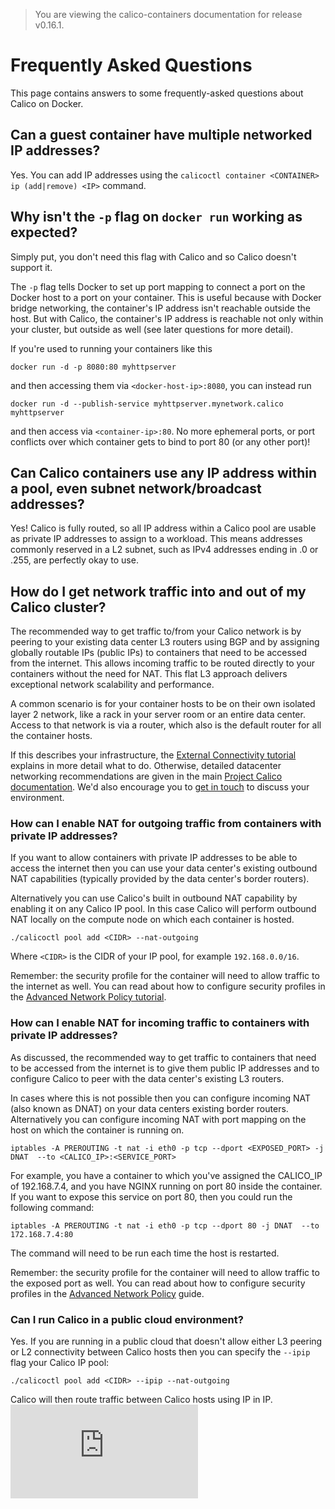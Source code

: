 > You are viewing the calico-containers documentation for release v0.16.1.

# Frequently Asked Questions
This page contains answers to some frequently-asked questions about Calico on Docker.

## Can a guest container have multiple networked IP addresses?
Yes. You can add IP addresses using the `calicoctl container <CONTAINER> ip (add|remove) <IP>` command.

## Why isn't the `-p` flag on `docker run` working as expected?
Simply put, you don't need this flag with Calico and so Calico doesn't support it.

The `-p` flag tells Docker to set up port mapping to connect a port on the Docker host
to a port on your container.  This is useful because with Docker bridge networking, the
container's IP address isn't reachable outside the host.  But with Calico, the 
container's IP address is reachable not only within your cluster, but outside as well
(see later questions for more detail).

If you're used to running your containers like this

    docker run -d -p 8080:80 myhttpserver
  
and then accessing them via `<docker-host-ip>:8080`, you can instead run

    docker run -d --publish-service myhttpserver.mynetwork.calico myhttpserver
  
and then access via `<container-ip>:80`.  No more ephemeral ports, or port conflicts over
which container gets to bind to port 80 (or any other port)!

## Can Calico containers use any IP address within a pool, even subnet network/broadcast addresses?

Yes!  Calico is fully routed, so all IP address within a Calico pool are usable as 
private IP addresses to assign to a workload.  This means addresses commonly 
reserved in a L2 subnet, such as IPv4 addresses ending in .0 or .255, are perfectly 
okay to use.

## How do I get network traffic into and out of my Calico cluster?
The recommended way to get traffic to/from your Calico network is by peering to 
your existing data center L3 routers using BGP and by assigning globally 
routable IPs (public IPs) to containers that need to be accessed from the internet. 
This allows incoming traffic to be routed directly to your containers without the 
need for NAT.  This flat L3 approach delivers exceptional network scalability
and performance.

A common scenario is for your container hosts to be on their own 
isolated layer 2 network, like a rack in your server room or an entire data 
center.  Access to that network is via a router, which also is the default 
router for all the container hosts.

If this describes your infrastructure, the 
[External Connectivity tutorial](ExternalConnectivity.md) explains in more detail
what to do. Otherwise, detailed datacenter networking recommendations are given
in the main [Project Calico documentation](http://docs.projectcalico.org/en/latest/index.html).
We'd also encourage you to [get in touch](http://www.projectcalico.org/contact/) 
to discuss your environment.

### How can I enable NAT for outgoing traffic from containers with private IP addresses?
If you want to allow containers with private IP addresses to be able to access the 
internet then you can use your data center's existing outbound NAT capabilities
(typically provided by the data center's border routers).

Alternatively you can use Calico's built in outbound NAT capability by enabling it on any
Calico IP pool. In this case Calico will perform outbound NAT locally on the compute
node on which each container is hosted.
```
./calicoctl pool add <CIDR> --nat-outgoing
```
Where `<CIDR>` is the CIDR of your IP pool, for example `192.168.0.0/16`.

Remember: the security profile for the container will need to allow traffic to the 
internet as well. You can read about how to configure security profiles in the 
[Advanced Network Policy tutorial](AdvancedNetworkPolicy.md).

### How can I enable NAT for incoming traffic to containers with private IP addresses?
As discussed, the recommended way to get traffic to containers that 
need to be accessed from the internet is to give them public IP addresses and
to configure Calico to peer with the data center's existing L3 routers.

In cases where this is not possible then you can configure incoming NAT 
(also known as DNAT) on your data centers existing border routers. Alternatively
you can configure incoming NAT with port mapping on the host on which the container
is running on. 
```
iptables -A PREROUTING -t nat -i eth0 -p tcp --dport <EXPOSED_PORT> -j DNAT  --to <CALICO_IP>:<SERVICE_PORT>
```
For example, you have a container to which you've assigned the CALICO_IP of 192.168.7.4, and you have NGINX running on port 80 inside the container. If you want to expose this service on port 80, then you could run the following command:
```
iptables -A PREROUTING -t nat -i eth0 -p tcp --dport 80 -j DNAT  --to 172.168.7.4:80
```
The command will need to be run each time the host is restarted.

Remember: the security profile for the container will need to allow traffic to the exposed port as well.  You can read about how to configure security profiles in the [Advanced Network Policy](AdvancedNetworkPolicy.md) guide.

### Can I run Calico in a public cloud environment? 
Yes.  If you are running in a public cloud that doesn't allow either L3 peering or L2 connectivity between Calico hosts then you can specify the `--ipip` flag your Calico IP pool:
```
./calicoctl pool add <CIDR> --ipip --nat-outgoing
```
Calico will then route traffic between Calico hosts using IP in IP.
[![Analytics](https://ga-beacon.appspot.com/UA-52125893-3/calico-containers/docs/FAQ.md?pixel)](https://github.com/igrigorik/ga-beacon)
